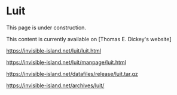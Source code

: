 # Luit

This page is under construction.

This content is currently available on [Thomas E. Dickey's website]

https://invisible-island.net/luit/luit.html

https://invisible-island.net/luit/manpage/luit.html

https://invisible-island.net/datafiles/release/luit.tar.gz

https://invisible-island.net/archives/luit/
